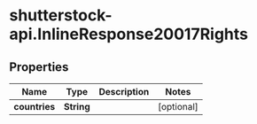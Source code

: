 # shutterstock-api.InlineResponse20017Rights

## Properties
Name | Type | Description | Notes
------------ | ------------- | ------------- | -------------
**countries** | **String** |  | [optional] 


